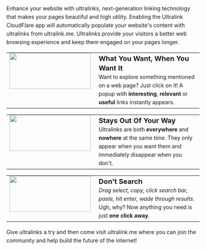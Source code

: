 <p style="line-height:22.00px;font-size:14.00px;">Enhance your website with ultralinks, next-generation linking technology that makes your pages beautiful and high utility. Enabling the Ultralink CloudFlare app will automatically populate your website's content with ultralinks from ultralink.me. Ultralinks provide your visitors a better web browsing experience and keep them engaged on your pages longer.</p>

<table width="600" border="0" cellspacing="0" cellpadding="0" style="margin-left: auto; margin-right: auto;">
<tbody>
    <tr>
        <td width="220" align="left" valign="top" style="padding-bottom: 0px; padding-top: 0px;">
            <img border="0" src="images/apps/ultralink/whatyouwant.png" width="212" height="94" />
        </td>
        <td width="380" align="left" valign="top">
            <span style="line-height:25.00px; font-size:18.00px; font-weight:bold;"> What You Want, When You Want It</span><br>
            <span style="line-height:22.00px; font-size:14.00px;">Want to explore something mentioned on a web page? Just click on it! A popup with <b>interesting</b>, <b>relevant</b> or <b>useful</b> links instantly appears. </span>
        </td>
    </tr>
    </tbody></table><table width="600" border="0" cellspacing="0" cellpadding="0" style="margin-left: auto; margin-right: auto;">
    <tbody><tr>
        <td width="220" align="left" valign="top" style="padding-bottom: 0px; padding-top: 0px;">
            <img border="0" src="images/apps/ultralink/outofway.png" width="212" height="94" />
        </td>
        <td width="380" align="left" valign="top">
            <span style="line-height:25.00px; font-size:18.00px; font-weight:bold;"> Stays Out Of Your Way</span><br>
            <span style="line-height:22.00px; font-size:14.00px;">Ultralinks are both <b>everywhere</b> and <b>nowhere</b> at the same time. They only appear when you want them and immediately disappear when you don't.</span>
        </td>
    </tr>
    </tbody></table><table width="600" border="0" cellspacing="0" cellpadding="0" style="margin-left: auto; margin-right: auto;">
    <tbody><tr>
        <td width="220" align="left" valign="top" style="padding-bottom: 0px; padding-top: 0px;">
            <img border="0" src="images/apps/ultralink/dontsearch.png" width="212" height="94" />
        </td>
        <td width="380" align="left" valign="top">
            <span style="line-height:25.00px; font-size:18.00px; font-weight:bold;"> Don't Search</span><br>
            <span style="line-height:22.00px; font-size:14.00px;"><i>Drag select, copy, click search bar, paste, hit enter, wade through results.</i> Ugh, why? Now anything you need is just <b>one click away</b>.</span>
        </td>
    </tr>
</tbody>
</table>

<p style="line-height:22.00px;font-size:14.00px;">Give ultralinks a try and then come visit ultralink.me where you can join the community and help build the future of the internet!</p>